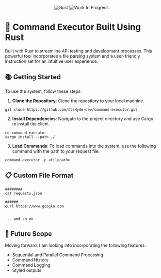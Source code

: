<div align="center">
  
  ![Rust](https://img.shields.io/badge/Rust-000000?style=for-the-badge&logo=rust&logoColor=white)
  ![Work In Progress](https://img.shields.io/badge/Work%20In%20Progress-orange?style=for-the-badge)
</div>


# 🚀 Command Executor Built Using Rust

Built with Rust to streamline API testing and development processes. 
This powerful tool incorporates a file parsing system and a user-friendly instruction set for an intuitive user experience.

## 📚 Getting Started

To use the system, follow these steps:

1. **Clone the Repository**: Clone the repository to your local machine.

```
git clone https://github.com/ItsHyde-dev/command-executor.git
```

2. **Install Dependencies**: Navigate to the project directory and use Cargo to install the client.

```
cd command-executor
cargo install --path ./
```

3. **Load Commands**: To load commands into the system, use the following command with the path to your request file.
```
command-executor -p <filepath>
```

## 📋 Custom File Format

```plaintext
########
cat requests.json

######
curl https://www.google.com


... and so on

```

## 🔮 Future Scope

Moving forward, I am looking into incorporating the following features:
* Sequential and Parallel Command Processing
* Command History
* Command Logging
* Styled outputs
